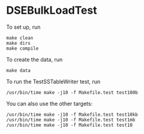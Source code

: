 # DSEBulkLoadTest

To set up, run
```
make clean
make dirs
make compile
```

To create the data, run
```
make data
```

To run the TestSSTableWriter test, run
```
/usr/bin/time make -j10 -f Makefile.test test100b
```

You can also use the other targets:
```
/usr/bin/time make -j10 -f Makefile.test test10kb
/usr/bin/time make -j10 -f Makefile.test test1mb
/usr/bin/time make -j10 -f Makefile.test test10
```
